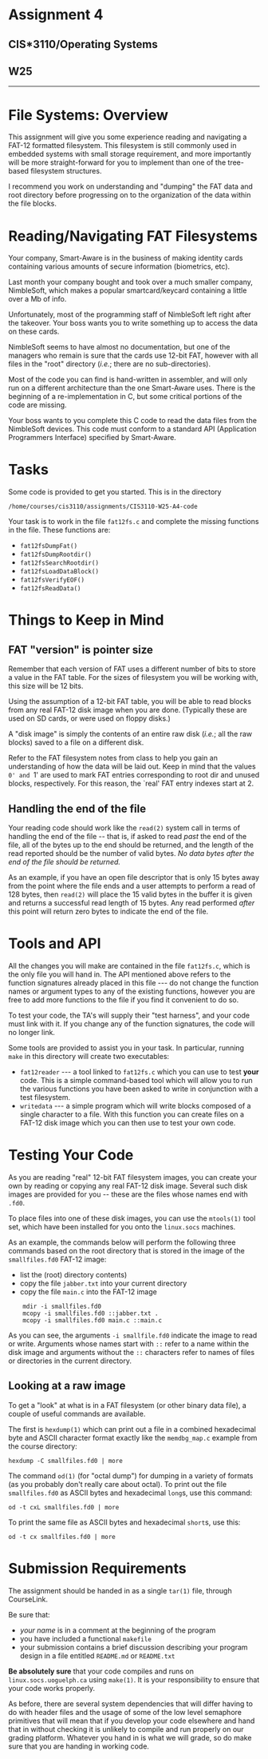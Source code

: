 #  Assignment 4
## CIS\*3110/Operating Systems
## W25

----------------------------------------------------------------

# File Systems: Overview

This assignment will give you some experience reading and navigating
a FAT-12 formatted filesystem.  This filesystem is still commonly
used in embedded systems with small storage requirement, and more
importantly will be more straight-forward for you to implement than
one of the tree-based filesystem structures.

I recommend you work on understanding and "dumping" the FAT data
and root directory before progressing on to the organization of the
data within the file blocks.

# Reading/Navigating FAT Filesystems

Your company, Smart-Aware is in the business of making identity
cards containing various amounts of secure information (biometrics,
etc).

Last month your company bought and took over a much smaller company,
NimbleSoft, which makes a popular smartcard/keycard containing a
little over a Mb of info.

Unfortunately, most of the programming staff of NimbleSoft left
right after the takeover.  Your boss wants you to write something
up to access the data on these cards.

NimbleSoft seems to have almost no documentation, but one of the
managers who remain is sure that the cards use 12-bit FAT, however
with all files in the "root" directory
(*i.e.*; there are no sub-directories).

Most of the code you can find is hand-written in assembler, and
will only run on a different architecture than the one Smart-Aware
uses.  There is the beginning of a re-implementation in C, but some
critical portions of the code are missing.

Your boss wants to you complete this C code to read the data files
from the NimbleSoft devices.  This code must conform to a standard
API (Application Programmers Interface) specified by Smart-Aware.

# Tasks

Some code is provided to get you started.  This is in the directory

	/home/courses/cis3110/assignments/CIS3110-W25-A4-code

Your task is to work in the file `fat12fs.c` and complete the missing
functions in the file.  These functions are:

* `fat12fsDumpFat()`
* `fat12fsDumpRootdir()`
* `fat12fsSearchRootdir()`
* `fat12fsLoadDataBlock()`
* `fat12fsVerifyEOF()`
* `fat12fsReadData()`


# Things to Keep in Mind

## FAT "version" is pointer size

Remember that each version of FAT uses a different number of bits
to store a value in the FAT table.  For the sizes of filesystem you
will be working with, this size will be 12 bits.

Using the assumption of a 12-bit FAT table, you will be able to
read blocks from any real FAT-12 disk image when you are done.
(Typically these are used on SD cards, or were used on floppy disks.)

A "disk image" is simply the contents of an entire raw disk
(*i.e.*; all the raw blocks) saved to a file on a different disk.


Refer to the FAT filesystem notes from class to help you gain an
understanding of how the data will be laid out.  Keep in mind that
the values `0' and `1' are used to mark FAT entries corresponding
to root dir and unused blocks, respectively.  For this reason, the
`real' FAT entry indexes start at 2.

## Handling the end of the file

Your reading code should work like the `read(2)` system call in
terms of handling the end of the file -- that is, if asked to read
*past* the end of the file, all of the bytes up to the end should
be returned, and the length of the read reported should be the
number of valid bytes.  *No data bytes after the end of the file
should be returned.*

As an example, if you have an open file descriptor that is only 15
bytes away from the point where the file ends and a user attempts
to perform a read of 128 bytes, then `read(2)` will place the 15
valid bytes in the buffer it is given and returns a successful
read length of 15 bytes.  Any read performed *after* this point
will return zero bytes to indicate the end of the file.



# Tools and API

All the changes you will make are contained in the file `fat12fs.c`,
which is the only file you will hand in.  The API mentioned above
refers to the function signatures already placed in this file ---
do not change the function names or argument types to any of the
existing functions, however you are free to add more functions to
the file if you find it convenient to do so.

To test your code, the TA's will supply their "test harness", and
your code must link with it.  If you change any of the function
signatures, the code will no longer link.

Some tools are provided to assist you in your task.  In particular,
running `make` in this directory will create two executables:

* `fat12reader` --- a tool linked to `fat12fs.c` which you can use
	to test **your** code.  This is a simple command-based tool which
	will allow you to run the various functions you have been asked to
	write in conjunction with a test filesystem.
* `writedata` --- a simple program which will write blocks composed
	of a single character to a file.  With this function you can create
	files on a FAT-12 disk image which you can then use to test your own
	code.



# Testing Your Code

As you are reading "real" 12-bit FAT filesystem images, you can
create your own by reading or copying any real FAT-12 disk image.  Several
such disk images are provided for you -- these are the files whose
names end with `.fd0`.

To place files into one of these disk images, you can use the `mtools(1)`
tool set, which have been installed for you onto the `linux.socs`
machines.

As an example, the commands below will perform the following three
commands based on the root directory that is stored in the image of the
`smallfiles.fd0` FAT-12 image:

* list the (root) directory contents)
* copy the file `jabber.txt` into your current directory
* copy the file `main.c` into the FAT-12 image

~~~
	mdir -i smallfiles.fd0
	mcopy -i smallfiles.fd0 ::jabber.txt .
	mcopy -i smallfiles.fd0 main.c ::main.c
~~~

As you can see, the arguments `-i smallfile.fd0` indicate the image to
read or write.  Arguments whose names start with `::` refer to a name
within the disk image and arguments without the `::` characters refer
to names of files or directories in the current directory.


## Looking at a raw image

To get a "look" at what is in a FAT filesystem (or other binary
data file), a couple of useful commands are available.


The first is `hexdump(1)` which can print out a file in a combined
hexadecimal byte and ASCII character format exactly like the
`memdbg_map.c` example from the course directory:

	hexdump -C smallfiles.fd0 | more

The command `od(1)` (for "octal dump") for dumping in a variety of
formats (as you probably don't really care about octal).  To print
out the file `smallfiles.fd0` as ASCII bytes and hexadecimal `long`s,
use this command:

	od -t cxL smallfiles.fd0 | more

To print the same file as ASCII bytes and hexadecimal `short`s, use
this:

	od -t cx smallfiles.fd0 | more


# Submission Requirements
The assignment should be handed in as a single `tar(1)` file,
through CourseLink.

Be sure that:

* *your name* is in a comment at the beginning of the program
* you have included a functional `makefile`
* your submission contains a brief discussion describing your program design
	in a file entitled `README.md` or `README.txt`

**Be absolutely sure** that your code compiles and runs on
`linux.socs.uoguelph.ca` using `make(1)`.  It is your responsibility
to ensure that your code works properly.

As before, there are several system dependencies that will differ
having to do with header files and the usage of some of the low
level semaphore primitives that will mean that if you develop your
code elsewhere and hand that in without checking it is unlikely to
compile and run properly on our grading platform.  Whatever you
hand in is what we will grade, so do make sure that you are handing
in working code.

